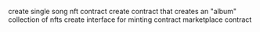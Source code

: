 create single song nft contract
create contract that creates an "album" collection of nfts
create interface for minting contract
marketplace contract
